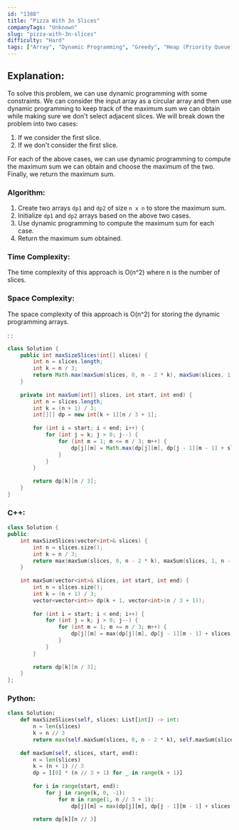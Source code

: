 ```yaml
---
id: "1388"
title: "Pizza With 3n Slices"
companyTags: "Unknown"
slug: "pizza-with-3n-slices"
difficulty: "Hard"
tags: ["Array", "Dynamic Programming", "Greedy", "Heap (Priority Queue)"]
---
```


## Explanation:
To solve this problem, we can use dynamic programming with some constraints. We can consider the input array as a circular array and then use dynamic programming to keep track of the maximum sum we can obtain while making sure we don't select adjacent slices. We will break down the problem into two cases:
1. If we consider the first slice.
2. If we don't consider the first slice.

For each of the above cases, we can use dynamic programming to compute the maximum sum we can obtain and choose the maximum of the two. Finally, we return the maximum sum.

### Algorithm:
1. Create two arrays `dp1` and `dp2` of size `n x n` to store the maximum sum.
2. Initialize `dp1` and `dp2` arrays based on the above two cases.
3. Use dynamic programming to compute the maximum sum for each case.
4. Return the maximum sum obtained.

### Time Complexity:
The time complexity of this approach is O(n^2) where n is the number of slices.

### Space Complexity:
The space complexity of this approach is O(n^2) for storing the dynamic programming arrays.

:
:
```java
class Solution {
    public int maxSizeSlices(int[] slices) {
        int n = slices.length;
        int k = n / 3;
        return Math.max(maxSum(slices, 0, n - 2 * k), maxSum(slices, 1, n - 2 * k + 1));
    }
    
    private int maxSum(int[] slices, int start, int end) {
        int n = slices.length;
        int k = (n + 1) / 3;
        int[][] dp = new int[k + 1][n / 3 + 1];
        
        for (int i = start; i < end; i++) {
            for (int j = k; j > 0; j--) {
                for (int m = 1; m <= n / 3; m++) {
                    dp[j][m] = Math.max(dp[j][m], dp[j - 1][m - 1] + slices[i]);
                }
            }
        }
        
        return dp[k][n / 3];
    }
}
```

### C++:
```cpp
class Solution {
public:
    int maxSizeSlices(vector<int>& slices) {
        int n = slices.size();
        int k = n / 3;
        return max(maxSum(slices, 0, n - 2 * k), maxSum(slices, 1, n - 2 * k + 1));
    }
    
    int maxSum(vector<int>& slices, int start, int end) {
        int n = slices.size();
        int k = (n + 1) / 3;
        vector<vector<int>> dp(k + 1, vector<int>(n / 3 + 1));
        
        for (int i = start; i < end; i++) {
            for (int j = k; j > 0; j--) {
                for (int m = 1; m <= n / 3; m++) {
                    dp[j][m] = max(dp[j][m], dp[j - 1][m - 1] + slices[i]);
                }
            }
        }
        
        return dp[k][n / 3];
    }
};
```

### Python:
```python
class Solution:
    def maxSizeSlices(self, slices: List[int]) -> int:
        n = len(slices)
        k = n // 3
        return max(self.maxSum(slices, 0, n - 2 * k), self.maxSum(slices, 1, n - 2 * k + 1))
    
    def maxSum(self, slices, start, end):
        n = len(slices)
        k = (n + 1) // 3
        dp = [[0] * (n // 3 + 1) for _ in range(k + 1)]
        
        for i in range(start, end):
            for j in range(k, 0, -1):
                for m in range(1, n // 3 + 1):
                    dp[j][m] = max(dp[j][m], dp[j - 1][m - 1] + slices[i])
        
        return dp[k][n // 3]
```